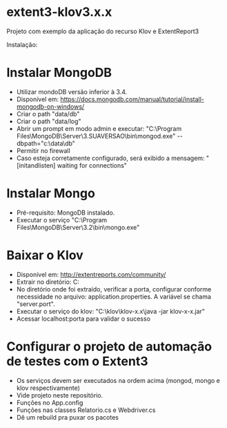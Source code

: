 # extent3-klov3.x.x
Projeto com exemplo da aplicação do recurso Klov e ExtentReport3

Instalação:

# Instalar MongoDB

  - Utilizar mondoDB versão inferior à 3.4.
  - Disponível em: https://docs.mongodb.com/manual/tutorial/install-mongodb-on-windows/
  - Criar o path "data/db"
  - Criar o path "data/log"
  - Abrir um prompt em modo admin e executar: "C:\Program Files\MongoDB\Server\3.SUAVERSAO\bin\mongod.exe" --dbpath="c:\data\db"
  - Permitir no firewall
  - Caso esteja corretamente configurado, será exibido a mensagem: "[initandlisten] waiting for connections"


# Instalar Mongo

  - Pré-requisito: MongoDB instalado.
  - Executar o serviço "C:\Program Files\MongoDB\Server\3.2\bin\mongo.exe"


# Baixar o Klov

  - Disponível em: http://extentreports.com/community/
  - Extrair no diretório: C:
  - No diretório onde foi extraído, verificar a porta, configurar conforme necessidade no arquivo: application.properties. A variável se chama "server.port".
  - Executar o serviço do klov: "C:\klov\klov-x.x\java -jar klov-x-x.jar"
  - Acessar localhost:porta para validar o sucesso


# Configurar o projeto de automação de testes com o Extent3
  - Os serviços devem ser executados na ordem acima (mongod, mongo e klov respectivamente)
  - Vide projeto neste repositório.
  - Funções no App.config
  - Funções nas classes Relatorio.cs e Webdriver.cs
  - Dê um rebuild pra puxar os pacotes
